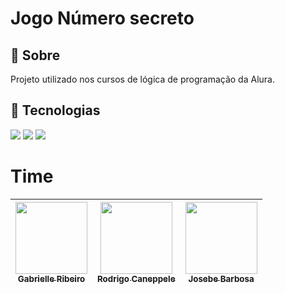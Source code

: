 <h1>Jogo Número secreto</h1>

<h2>🔖 Sobre</h2>
<p>Projeto utilizado nos cursos de lógica de programação da Alura.</p>

## 🚀 Tecnologias
<div>
    <img src='https://img.shields.io/badge/HTML-239120?style-for-the-badge&logo=html5&logoColor=white'>
    <img src='https://img.shields.io/badge/CSS-239120?style-for-the-badge&logo=css3&logoColor=white'>
    <img src='https://img.shields.io/badge/JavaScript-F7DF1E?style-for-the-badge&logo=javascript&logoColor=black'>
</div>

# Time

| [<img loading="lazy" src="https://avatars.githubusercontent.com/u/33001620?v=4" width=115><br><sub>Gabrielle Ribeiro</sub>](https://github.com/gabrielle-ribeiro) |  [<img loading="lazy" src="https://avatars.githubusercontent.com/u/522931?v=4" width=115><br><sub>Rodrigo Caneppele</sub>](https://github.com/rcaneppele) | [<img loading="lazy" src="https://avatars.githubusercontent.com/u/69938145?v=4" width=115><br><sub>Josebe Barbosa</sub>](https://github.com/joscbe)
| :---: | :---: | :---: | 
